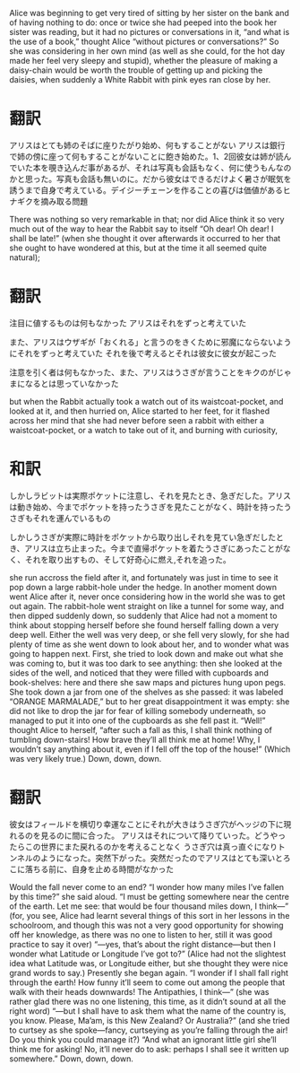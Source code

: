 Alice was beginning to get very tired of sitting by her sister on the bank and of having nothing to do: once or twice she had peeped into the book her sister was reading, but it had no pictures or conversations in it, “and what is the use of a book,” thought Alice “without pictures or conversations?” So she was considering in her own mind (as well as she could, for the hot day made her feel very sleepy and stupid), whether the pleasure of making a daisy-chain would be worth the trouble of getting up and picking the daisies, when suddenly a White Rabbit with pink eyes ran close by her.
# 翻訳
アリスはとても姉のそばに座りたがり始め、何もすることがない
アリスは銀行で姉の傍に座って何もすることがないことに飽き始めた。1、2回彼女は姉が読んでいた本を覗き込んだ事があるが、それは写真も会話もなく、何に使うもんなのかと思った。写真も会話も無いのに。だから彼女はできるだけよく暑さが眠気を誘うまで自身で考えている。デイジーチェーンを作ることの喜びは価値があるヒナギクを摘み取る問題

There was nothing so very remarkable in that; nor did Alice think it so very much out of the way to hear the Rabbit say to itself “Oh dear! Oh dear! I shall be late!” (when she thought it over afterwards it occurred to her that she ought to have wondered at this, but at the time it all seemed quite natural);

# 翻訳
注目に値するものは何もなかった
アリスはそれをずっと考えていた

また、アリスはウザギが「おくれる」と言うのをきくために邪魔にならないようにそれをずっと考えていた
それを後で考えるとそれは彼女に彼女が起こった

注意を引く者は何もなかった、また、アリスはうさぎが言うことをキクのがじゃまになるとは思っていなかった

but when the Rabbit actually took a watch out of its waistcoat-pocket, and looked at it, and then hurried on, Alice started to her feet, for it flashed across her mind that she had never before seen a rabbit with either a waistcoat-pocket, or a watch to take out of it, and burning with curiosity,

# 和訳
しかしラビットは実際ポケットに注意し、それを見たとき、急ぎだした。アリスは動き始め、今までポケットを持ったうさぎを見たことがなく、時計を持ったうさぎもそれを運んでいるもの

しかしうさぎが実際に時計をポケットから取り出しそれを見てい急ぎだしたとき、アリスは立ち止まった。今まで直帰ポケットを着たうさぎにあったことがなく、それを取り出すもの、そして好奇心に燃え,それを追った。


she run accross the field after it, and fortunately was just in time to see it pop down a large rabbit-hole under the hedge. In another moment down went Alice after it, never once considering how in the world she was to get out again. The rabbit-hole went straight on like a tunnel for some way, and then dipped suddenly down, so suddenly that Alice had not a moment to think about stopping herself before she found herself falling down a very deep well. Either the well was very deep, or she fell very slowly, for she had plenty of time as she went down to look about her, and to wonder what was going to happen next. First, she tried to look down and make out what she was coming to, but it was too dark to see anything: then she looked at the sides of the well, and noticed that they were filled with cupboards and book-shelves: here and there she saw maps and pictures hung upon pegs. She took down a jar from one of the shelves as she passed: it was labeled “ORANGE MARMALADE,” but to her great disappointment it was empty: she did not like to drop the jar for fear of killing somebody underneath, so managed to put it into one of the cupboards as she fell past it. “Well!” thought Alice to herself, “after such a fall as this, I shall think nothing of tumbling down-stairs! How brave they’ll all think me at home! Why, I wouldn’t say anything about it, even if I fell off the top of the house!” (Which was very likely true.) Down, down, down.

# 翻訳
彼女はフィールドを横切り幸運なことにそれが大きはうさぎ穴がヘッジの下に現れるのを見るのに間に合った。
アリスはそれについて降りていった。どうやったらこの世界にまた戻れるのかを考えることなく
うさぎ穴は真っ直ぐになりトンネルのようになった。突然下がった。突然だったのでアリスはとても深いとろこに落ちる前に、自身を止める時間がなかった


Would the fall never come to an end? “I wonder how many miles I’ve fallen by this time?” she said aloud. “I must be getting somewhere near the centre of the earth. Let me see: that would be four thousand miles down, I think—” (for, you see, Alice had learnt several things of this sort in her lessons in the schoolroom, and though this was not a very good opportunity for showing off her knowledge, as there was no one to listen to her, still it was good practice to say it over) “—yes, that’s about the right distance—but then I wonder what Latitude or Longitude I’ve got to?” (Alice had not the slightest idea what Latitude was, or Longitude either, but she thought they were nice grand words to say.) Presently she began again. “I wonder if I shall fall right through the earth! How funny it’ll seem to come out among the people that walk with their heads downwards! The Antipathies, I think—” (she was rather glad there was no one listening, this time, as it didn’t sound at all the right word) “—but I shall have to ask them what the name of the country is, you know. Please, Ma’am, is this New Zealand? Or Australia?” (and she tried to curtsey as she spoke—fancy, curtseying as you’re falling through the air! Do you think you could manage it?) “And what an ignorant little girl she’ll think me for asking! No, it’ll never do to ask: perhaps I shall see it written up somewhere.” Down, down, down.

